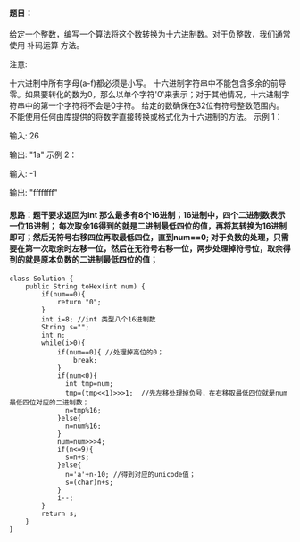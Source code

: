 ﻿####  题目：
给定一个整数，编写一个算法将这个数转换为十六进制数。对于负整数，我们通常使用 补码运算 方法。

注意:

十六进制中所有字母(a-f)都必须是小写。
十六进制字符串中不能包含多余的前导零。如果要转化的数为0，那么以单个字符'0'来表示；对于其他情况，十六进制字符串中的第一个字符将不会是0字符。 
给定的数确保在32位有符号整数范围内。
不能使用任何由库提供的将数字直接转换或格式化为十六进制的方法。
示例 1：

输入:
26

输出:
"1a"
示例 2：

输入:
-1

输出:
"ffffffff"

####   思路：题干要求返回为int  那么最多有8个16进制；16进制中，四个二进制数表示一位16进制； 每次取余16得到的就是二进制最低四位的值，再将其转换为16进制即可；然后无符号右移四位再取最低四位，直到num==0;    对于负数的处理，只需要在第一次取余时左移一位，然后在无符号右移一位，两步处理掉符号位，取余得到的就是原本负数的二进制最低四位的值；

```
class Solution {
    public String toHex(int num) {
        if(num==0){ 
            return "0";
        }
        int i=8; //int 类型八个16进制数
        String s="";
        int n;
        while(i>0){
            if(num==0){ //处理掉高位的0；
                break;
            }
            if(num<0){
              int tmp=num;
              tmp=(tmp<<1)>>>1;  //先左移处理掉负号，在右移取最低四位就是num最低四位对应的二进制数；
              n=tmp%16;  
            }else{
              n=num%16;  
            }
            num=num>>>4;
            if(n<=9){
              s=n+s; 
            }else{
              n='a'+n-10; //得到对应的unicode值；
              s=(char)n+s;   
            }
            i--;
        }
        return s;
    }
}
```

